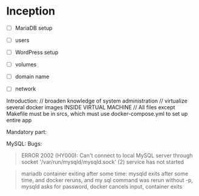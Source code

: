 # Inception

- [ ] MariaDB setup
- [ ] users
- [ ] WordPress setup

- [ ] volumes
- [ ] domain name
- [ ] network

Introduction:
// broaden knowledge of system administration 
// virtualize several docker images INSIDE VIRTUAL MACHINE
// All files except Makefile must be in srcs, which must use docker-compose.yml to set up entire app

Mandatory part:


MySQL: Bugs:

> ERROR 2002 (HY000): Can't connect to local MySQL server through socket '/var/run/mysqld/mysqld.sock' (2)
service has not started

> mariadb container exiting after some time:
mysqld exits after some time, and docker reruns, and my sql command was rerun without -p, mysqld asks for password, docker cancels input, container exits